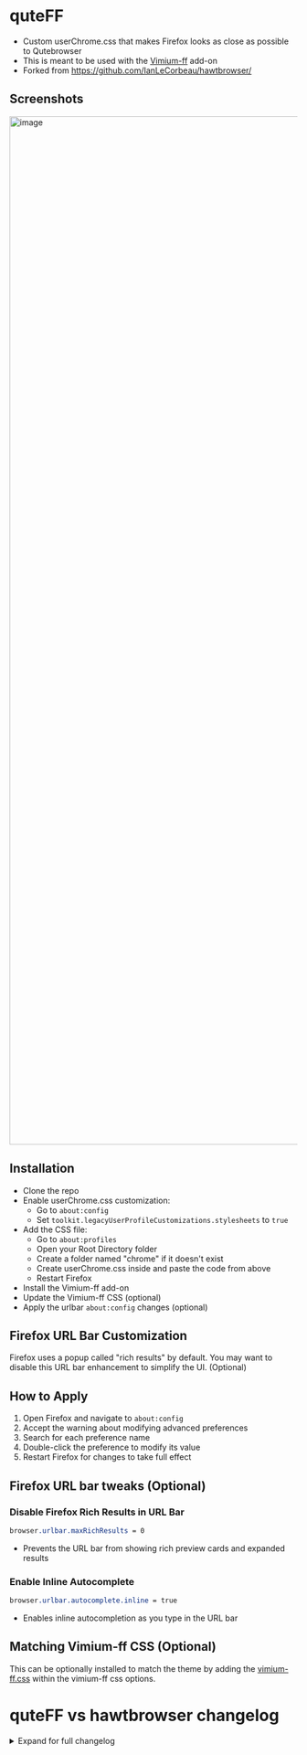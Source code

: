 # quteFF

* Custom userChrome.css that makes Firefox looks as close as possible to Qutebrowser
* This is meant to be used with the [Vimium-ff](https://github.com/philc/vimium/) add-on
* Forked from https://github.com/IanLeCorbeau/hawtbrowser/

## Screenshots

<img width="1800" alt="image" src="https://github.com/user-attachments/assets/5f2e8bfc-2db8-41b7-a655-8b087569edde" />

## Installation

* Clone the repo
* Enable userChrome.css customization:
  * Go to `about:config`
  * Set `toolkit.legacyUserProfileCustomizations.stylesheets` to `true`
* Add the CSS file:
  * Go to `about:profiles`
  * Open your Root Directory folder
  * Create a folder named "chrome" if it doesn't exist
  * Create userChrome.css inside and paste the code from above
  * Restart Firefox
* Install the Vimium-ff add-on
* Update the Vimium-ff CSS (optional)
* Apply the urlbar `about:config` changes (optional)

## Firefox URL Bar Customization

Firefox uses a popup called "rich results" by default. You may want to disable this URL bar enhancement to simplify the UI. (Optional)

## How to Apply

1. Open Firefox and navigate to `about:config`
2. Accept the warning about modifying advanced preferences
3. Search for each preference name
4. Double-click the preference to modify its value
5. Restart Firefox for changes to take full effect

## Firefox URL bar tweaks (Optional)

### Disable Firefox Rich Results in URL Bar

```css
browser.urlbar.maxRichResults = 0
```

- Prevents the URL bar from showing rich preview cards and expanded results

### Enable Inline Autocomplete

```css
browser.urlbar.autocomplete.inline = true
```

- Enables inline autocompletion as you type in the URL bar

## Matching Vimium-ff CSS (Optional)

This can be optionally installed to match the theme by adding the [vimium-ff.css](https://github.com/mac-tron/quteff/blob/main/vimium-ff.css) within the vimium-ff css options.
 
# quteFF vs hawtbrowser changelog

<details>
<summary>Expand for full changelog</summary>
<br>
A comparison of changes between the original [hawtbrowser](https://github.com/IanLeCorbeau/hawtbrowser) and quteFF CSS.

## Navigation Bar Changes

### Toolbar Height and Positioning
```css
max-height: var(--uc-bottom-toolbar-height) !important;
padding: 0 !important;
margin: 0 !important;
```

### Toolbar Buttons
```css
aspect-ratio: 1 !important;
object-fit: contain !important;
max-height: var(--uc-bottom-toolbar-height) !important;
padding: 0 !important;
margin: 0 1px !important;
```

### Extension Area Styling
```css
.webextension-browser-action {
    filter: grayscale(100%) brightness(0.8) !important;
    padding: 0 !important;
    margin: 0 !important;
    width: 16px !important;
    height: 16px !important;
    aspect-ratio: 1 !important;
}

.webextension-browser-action .toolbarbutton-icon {
    width: 12px !important;
    height: 12px !important;
    padding: 0 !important;
    margin: 0 2px !important;
    aspect-ratio: 1 !important;
    object-fit: contain !important;
}

#unified-extensions-area {
    display: flex !important;
    align-items: center !important;
    height: var(--uc-bottom-toolbar-height) !important;
    gap: 2px !important;
}

#unified-extensions-button .toolbarbutton-icon {
    filter: grayscale(100%) brightness(0.8) !important;
}
```

### Selected Tab Appearance
```css
background-color: #000000 !important;
border: 1px solid #B933E1 !important;
border-bottom: none !important;
```

### URL Bar Modifications
```css
min-height: var(--uc-bottom-toolbar-height) !important;
max-height: var(--uc-bottom-toolbar-height) !important;
margin: 0 !important;
padding: 0 !important;
```

## Technical Improvements

1. Added aspect-ratio properties throughout for better scaling behavior
2. Added object-fit constraints for icons to prevent distortion
3. Improved extension button layout and appearance
4. More consistent use of height variables

## Visual Changes

* Selected tabs now have a purple border (`#B933E1`)
* Selected tabs use pure black background (changed from `#242424`)
* Extensions are grayscaled and slightly dimmed
* More consistent icon sizing and spacing

## Notes

* Core functionality remains the same as hawtbrowser
* Focus on improving scaling, consistency, and extension support
* Maintains compatibility with Firefox's dark theme

</details>
